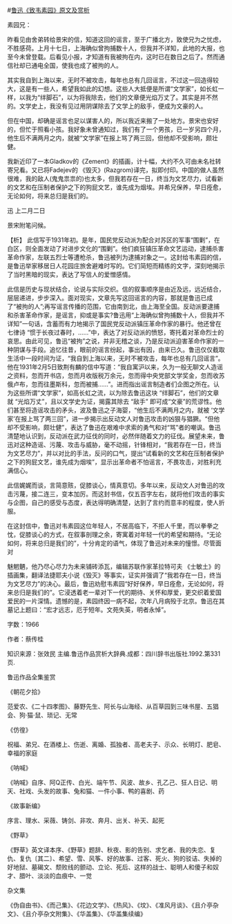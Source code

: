 #[鲁迅《致韦素园》原文及赏析](https://www.vrrw.net/wx/9455.html)

素园兄：

昨看见由舍弟转给景宋的信，知道这回的谣言，至于广播北方，致使兄为之忧虑，不胜感荷。上月十七日，上海确似曾拘捕数十人，但我并不详知，此地的大报，也至今未曾登载。后看见小报，才知道有我被拘在内，这时已在数日之后了。然而通信社却已通电全国，使我也成了被拘的人。

其实我自到上海以来，无时不被攻击，每年也总有几回谣言，不过这一回造得较大，这是有一些人，希望我如此的幻想。这些人大抵便是所谓“文学家”，如长虹一样，以我为“绊脚石”，以为将我除去，他们的文章便光焰万丈了。其实是并不然的。文学史上，我没有见过用阴谋除去了文学上的敌手，便成为文豪的人。

但在中国，却确是谣言也足以谋害人的，所以我近来搬了一处地方。景宋也安好的，但忙于照看小孩。我好象未曾通知过，我们有了一个男孩，已一岁另四个月，他生后不满两月之内，就被“文学家”在报上骂了两三回，但他却不受影响，颇壮健。

我新近印了一本Gladkov的《Zement》的插画，计十幅，大约不久可由未名社转寄兄看。又已将Fadejev的 《毁灭》(Razgrom)译完，拟即付印。中国的做人虽然很难，我的敌人(鬼鬼祟祟的)也太多，但我若存在一日，终当为文艺尽力，试看新的文艺和在压制者保护之下的狗屁文艺，谁先成为烟埃。并希兄保养，早日痊愈，无论如何，将来总归是我们的。

迅 上二月二日

景宋附笔问候。



【析】 此信写于1931年初。是年，国民党反动派为配合对苏区的军事“围剿”，在白区，则全面发动了对进步文化的“围剿”。他们疯狂镇压革命文艺运动，逮捕杀害革命作家，左联五烈士等遭枪杀，鲁迅被列为逮捕对象之一。这封给韦素园的信，是鲁迅举家移居日人花园庄旅舍避难时写的。它们简短而精练的文字，深刻地揭示了当时黑暗的现实，表达了写信人的爱憎感情。

此信是历史与现状结合，论说与实际交织。信的叙事顺序是由近及远，远近结合，层层递进，步步深入。面对现实，文章先写这回谣言的内容，那就是鲁迅已成了“被拘的人”;再写谣言传播的范围，它由南到北，由上海至全国。反动派要逮捕和杀害革命作家，是谣言，抑或是事实?鲁迅用“上海确似曾拘捕数十人，但我并不详知”一句话，含蓄而有力地揭示了国民党反动派镇压革命作家的暴行。他还曾在七律诗 “惯于长夜过春时，……”中，表达了对反动派的愤怒，寄托着对革命烈士的哀思。由此可见，鲁迅“被拘”之说，并非无稽之谈，乃是反动派迫害革命作家的一种阴谋与手段。追忆往昔，眼前的谣言纷起，事出有因，由来已久。鲁迅仅仅截取生活中一段时间为证，“我自到上海以来，无时不被攻击，每年也总有几回谣言”。他在1931年2月5日致荆有麟的信中写道：“我自寓沪以来，久为一般无聊文人造谣之资料，忽而开书店，忽而月收版税万余元，忽而得中央党部文学奖金，忽而收苏俄卢布，忽而往墨斯科，忽而被捕……”。进而指出谣言制造者们企图之所在。认为这些所谓“文学家”，如高长虹之流，以为除去鲁迅这块 “绊脚石”，他们的文章就 “光焰万丈”，且以文学史为证，揭露其除去 “敌手” 即可成“文豪”的荒谬性。他们甚至将造谣攻击的矛头，波及鲁迅之子海婴，“他生后不满两月之内，就被 ‘文学家’在报上骂了两三回”，进一步揭示出反动文人对鲁迅攻击的凶狠与猖獗。“但他却不受影响，颇壮健”，表达了鲁迅在艰难中求索的勇气和对“骂”者的嘲讽。鲁迅清楚地认识到，反动派在武力征伐的同时，必然伴随着文力的征伐。展望未来，鲁迅对这种造谣、污蔑、攻击与威胁，毫不动摇，针锋相对，“我若存在一日，终当为文艺尽力”，并以对比的手法，反问的口气，提出“试看新的文艺和在压制者保护之下的狗屁文艺，谁先成为烟埃”，显示出革命者不怕谣言，不畏攻击，对胜利充满信心。

此信娓娓而谈，言简意赅，促膝谈心，情真意切。多年以来，反动文人对鲁迅的攻击污蔑，接二连三，变本加厉。而这封书信，仅五百字左右，就将他们攻击的事实与企图，自己的感受与态度，表达得明确清楚，达到了言约而意丰的程度，使人折服。

在这封信中，鲁迅对韦素园这位年轻人，不居高临下，不拒人千里，而以拳拳之忱，促膝谈心的方式，在叙事剖理之余，寄寓着对年轻一代的希望和期待。“无论如何，将来总归是我们的”，十分肯定的语气，体现了鲁迅对未来的憧憬。尽管面对

魅魍魉，他乃尽心尽力为未来铺砖添瓦，编辑苏联作家革拉特可夫 《士敏土》的插画集，翻译法捷耶夫小说《毁灭》等事实，证实并强调了“我若存在一日，终当为文艺尽力”的决心。最后，鲁迅劝慰韦素园“好好保养，早日痊愈，无论如何，将来总归是我们的”。它浸透着老一辈对下一代的期待、关怀和厚爱，更交织着爱国爱民的一片深情。遗憾的是，素园终因一病不起，次年八月病殁于北京。鲁迅在其墓记上题曰：“宏才远志，厄于短年。文苑失英，明者永悼”。

字数：1966

作者：蔡传桂

知识来源：张效民 主编.鲁迅作品赏析大辞典.成都：四川辞书出版社.1992.第331页.

鲁迅作品全集鉴赏

《朝花夕拾》

范爱农、《二十四孝图》、藤野先生、阿长与山海经、从百草园到三味书屋、五猖会、狗·猫·鼠、琐记、无常

《仿徨》

祝福、弟兄、在酒楼上、伤逝、离婚、孤独者、高老夫子、示众、长明灯、肥皂、幸福的家庭

《呐喊》

《呐喊》自序、阿Q正传、白光、端午节、风波、故乡、孔乙己、狂人日记、明天、社戏、头发的故事、兔和猫、一件小事、鸭的喜剧、药

《故事新编》

序言、理水、采薇、铸剑、非攻、奔月、出关、补天、起死

《野草》

《野草》英文译本序、《野草》题辞、秋夜、影的告别、求乞者、我的失恋、复仇、复仇〔其二〕、希望、雪、风筝、好的故事、过客、死火、狗的驳诘、失掉的好地狱、墓碣文、颓败线的颤动、立论、死后、这样的战士、聪明人和傻子和奴才、腊叶、淡淡的血痕中、一觉

杂文集

《伪自由书》、《而己集》、《花边文学》、《热风》、《坟》、《准风月谈》、《且介亭杂文》、《且介亭杂文附集》、《华盖集》、《华盖集续编》

